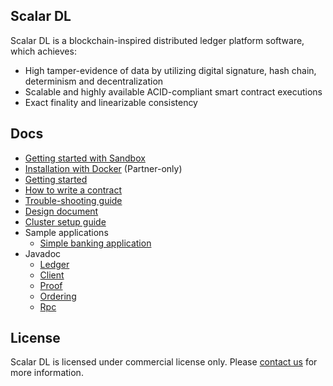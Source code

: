 ## Scalar DL

Scalar DL is a blockchain-inspired distributed ledger platform software, which achieves:

- High tamper-evidence of data by utilizing digital signature, hash chain, determinism and decentralization
- Scalable and highly available ACID-compliant smart contract executions
- Exact finality and linearizable consistency

## Docs
* [Getting started with Sandbox](sandbox.md)
* [Installation with Docker](installation-with-docker.md) (Partner-only)
* [Getting started](getting-started.md)
* [How to write a contract](how-to-write-contract.md)
* [Trouble-shooting guide](trouble-shooting-guide.md)
* [Design document](design.md)
* [Cluster setup guide](cluster-setup-guide.md)
* Sample applications
    * [Simple banking application](applications/simple-bank-account/README.md)
* Javadoc
    * [Ledger](https://scalar-labs.github.io/scalardl/javadoc/ledger/)
    * [Client](https://scalar-labs.github.io/scalardl/javadoc/client/)
    * [Proof](https://scalar-labs.github.io/scalardl/javadoc/proof/)
    * [Ordering](https://scalar-labs.github.io/scalardl/javadoc/ordering/)
    * [Rpc](https://scalar-labs.github.io/scalardl/javadoc/rpc/)

## License
Scalar DL is licensed under commercial license only. Please [contact us](https://scalar-labs.com/contact_us/) for more information.
